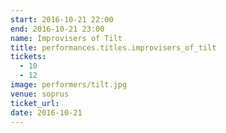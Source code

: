 ```yaml
---
start: 2016-10-21 22:00
end: 2016-10-21 23:00
name: Improvisers of Tilt
title: performances.titles.improvisers_of_tilt
tickets:
  - 10
  - 12
image: performers/tilt.jpg
venue: soprus
ticket_url: 
date: 2016-10-21
---
```

